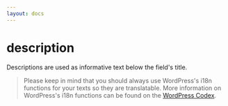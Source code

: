 ```yaml
---
layout: docs
---
```


# description

Descriptions are used as informative text below the field's title.

> Please keep in mind that you should always use WordPress's i18n functions for your texts so they are translatable. More information on WordPress's i18n functions can be found on the [WordPress Codex](https://codex.wordpress.org/I18n_for_WordPress_Developers).
